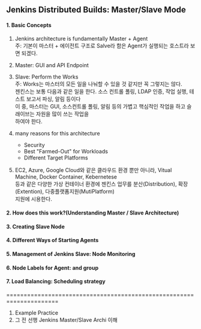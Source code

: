 ## Jenkins Distributed Builds: Master/Slave Mode

#### 1. Basic Concepts

1. Jenkins architecture is fundamentally Master + Agent  
   주: 기본이 마스터 + 에이전트 구조로 Salve라 함은 Agent가 실행되는 호스트라 보면 되겠다.  

2. Master: GUI and API Endpoint

3. Slave: Perform the Works  
   주: Works는 마스터의 모든 일을 나눠할 수 있을 것 같지만 꼭 그렇지는 않다.   
      젠킨스는 보통 다음과 같은 일을 한다. 소스 컨트롤 폴링, LDAP 인증, 작업 실행, 테스트 보고서 파싱, 알림 등이다   
      이 중, 마스터는 GUI, 소스컨트롤 폴링, 알림 등의 가볍고 핵심적인 작업을 하고 슬래이브는 자원을 많이 쓰는 작업을  
      하여야 한다.
         
4. many reasons for this architecture
   + Security
   + Best "Farmed-Out" for Workloads
   + Different Target Platforms

5. EC2, Azure, Google Cloud와 같은 클라우드 환경 뿐만 아니라, Vitual Machine, Docker Container, Kebernetese  
   등과 같은 다양한 가상 컨테이너 환경에  젠킨스 업무를 분산(Distribution), 확장(Extention), 다중플랫폼지원(MutiPlatform)  
   지원에 시용한다.  

#### 2. How does this work?(Understanding Master / Slave Architecture)  

#### 3. Creating Slave Node

#### 4. Different Ways of Starting Agents

#### 5. Management of Jenkins Slave: Node Monitoring

#### 6. Node Labels for Agent: and group

#### 7. Load Balancing: Scheduling strategy

=====================================================================  
1. Example Practice
2. 그 전 선행 Jenkins Master/Slave Archi 이해
  


   
  

     